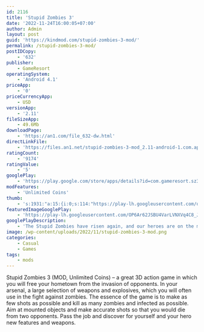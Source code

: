 ```yaml
---
id: 2116
title: 'Stupid Zombies 3'
date: '2022-11-24T16:00:05+07:00'
author: Admin
layout: post
guid: 'https://kindmod.com/stupid-zombies-3-mod/'
permalink: /stupid-zombies-3-mod/
postIDCopy:
    - '632'
publisher:
    - GameResort
operatingSystem:
    - 'Android 4.1'
priceApp:
    - '0'
priceCurrencyApp:
    - USD
versionApp:
    - '2.11'
fileSizeApp:
    - 49.6Mb
downloadPage:
    - 'https://an1.com/file_632-dw.html'
directLinkFile:
    - 'https://files.an1.net/stupid-zombies-3-mod_2.11-android-1.com.apk'
ratingCount:
    - '9174'
ratingValue:
    - '5'
googlePlay:
    - 'https://play.google.com/store/apps/details?id=com.gameresort.sz3'
modFeatures:
    - 'Unlimited Coins'
thumb:
    - 's:1931:"a:15:{i:0;s:114:"https://play-lh.googleusercontent.com/qo3tlmG-_39iDGWuJMaq2Bc2VOT9W1Qz-BY9HegEWaoVNO_Zv75CGRgqeqWMBrp1rw=w526-h296";i:1;s:116:"https://play-lh.googleusercontent.com/9N_A6VL6zklMa1aAFL7PyxaaJ4rrm_Xnwturr-8Lp9keE_dcoESqOVLYlmj9H-1Mv8q9=w526-h296";i:2;s:115:"https://play-lh.googleusercontent.com/-23kKwZ9XQ-cwwX1FXBVGUjQGO3BGUwlT77LAIzD-CUVkpzghY-dyTgKbENv0ZHxrJo=w526-h296";i:3;s:115:"https://play-lh.googleusercontent.com/AloiIGj22WVKeA22BnVWteifnnLsiBEE350gT9X8VNhN7RtnBqJZkHD0EhODOFp_vA0=w526-h296";i:4;s:115:"https://play-lh.googleusercontent.com/i-2jzVOZY-eFfiYDQiASMMI0ftZdI_nqUZQujJRe2K_8ik6aYtDC4voCssk6G8B-rQo=w526-h296";i:5;s:115:"https://play-lh.googleusercontent.com/fHkv820450vYAsOpvv_kOog59NIADYkpqFS7AqYWoA60Kh4igjiGnQf15F-0ffqMiLs=w526-h296";i:6;s:115:"https://play-lh.googleusercontent.com/-YPjK3vTelom1AU4gJWfA0Rdv0J1FhWZogvhm-o161OmVJCEHYna5mPdE5uL-s9yXhU=w526-h296";i:7;s:115:"https://play-lh.googleusercontent.com/M-24TrtaELlC6XgciiOeuid9qNsMlE4ilYZVd8RbU7nZeGf12Hlik2c-u6b5EUe1t7I=w526-h296";i:8;s:115:"https://play-lh.googleusercontent.com/94UFKcqJOsNnxBUjrt47F7Qp672M5wLgi6BPpi1NEk4kwm4RIDRclVoWeXoDLZkzbFs=w526-h296";i:9;s:115:"https://play-lh.googleusercontent.com/qXKBXk2bz4dy6W48lFkpkUHHDKcYnIrP7miq3kk_Xl4E_8djuWc2q0P3jMV4qY9Zuis=w526-h296";i:10;s:115:"https://play-lh.googleusercontent.com/Fh2dqjMkIgVMzz8vKymbkBT-TtgShSQm1jjuBGB8KqvnTf3RsqJav2Axkb6SPgX6qIo=w526-h296";i:11;s:114:"https://play-lh.googleusercontent.com/8N2OgTAIBiNa3i7eCW_wHkYe-I0aeBy3ePHILa67DJN9jtUETIYzU4I65AD1WRkpOg=w526-h296";i:12;s:115:"https://play-lh.googleusercontent.com/iMOXjPgbxyvhp_ERLq2IIl80TJkb2fjUTQZD1mkzqz-G2rXhJJ4Fvd-mFZUNWMTQEFw=w526-h296";i:13;s:115:"https://play-lh.googleusercontent.com/Dk4uGokk863WXsdI0aITrt_ko3YzW9NG08b-xhHQPW8UcVlWKeTYlICE0CX23DeugAk=w526-h296";i:14;s:115:"https://play-lh.googleusercontent.com/eUWhu05U5F-AQoiELO885DrcOvCTLfX1zfdFRrdp3yFcWNyfzBviwZSJ_D5nbWb0TqE=w526-h296";}";'
featuredImageGooglePlay:
    - 'https://play-lh.googleusercontent.com/OP6Ar62JSBU4VarLVNXVq4C8_JD-SkG1ZDniRWya_FTi70X0tb9cGoqxYXqkUQoeyA'
googlePlayDescription:
    - 'The Stupid Zombies have risen again, and our heroes are on the move!Drop some mad geometry and score huge combos with crazy bank shots!.Send zombies flying with huge explosions and massive destruction!.'
image: /wp-content/uploads/2022/11/stupid-zombies-3-mod.png
categories:
    - Casual
    - Games
tags:
    - mods
---
```


Stupid Zombies 3 (MOD, Unlimited Coins) – a great 3D action game in which you will free your hometown from the invasion of opponents. In your arsenal, a large selection of weapons and explosives, which you will often use in the fight against zombies. The essence of the game is to make as few shots as possible and kill as many zombies and infected as possible. Aim at mounted objects and make accurate shots so that you would die from two opponents. Pass the job and discover for yourself and your hero new features and weapons.